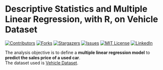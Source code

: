 # Descriptive Statistics and Multiple Linear Regression, with R, on Vehicle Dataset

[![Contributors][contributors-shield]][contributors-url]
[![Forks][forks-shield]][forks-url]
[![Stargazers][stars-shield]][stars-url]
[![Issues][issues-shield]][issues-url]
[![MIT License][license-shield]][license-url]
[![LinkedIn][linkedin-shield]][linkedin-url]

The analysis objective is to define a **multiple linear regression model** to **predict the sales price of a used car**. <br/>
The dataset used is [Vehicle Dataset](https://www.kaggle.com/nehalbirla/vehicle-dataset-from-cardekho).

<!-- MARKDOWN LINKS & IMAGES -->
<!-- https://www.markdownguide.org/basic-syntax/#reference-style-links -->
[contributors-shield]: https://img.shields.io/github/contributors/giocoal/Descriptive_and_Regression_analysis_Vehicle_Dataset.svg?style=for-the-badge
[contributors-url]: https://github.com/giocoal/Descriptive_and_Regression_analysis_Vehicle_Dataset/graphs/contributors
[forks-shield]: https://img.shields.io/github/forks/giocoal/Descriptive_and_Regression_analysis_Vehicle_Dataset.svg?style=for-the-badge
[forks-url]: https://github.com/giocoal/Descriptive_and_Regression_analysis_Vehicle_Dataset/network/members
[stars-shield]: https://img.shields.io/github/stars/giocoal/Descriptive_and_Regression_analysis_Vehicle_Dataset.svg?style=for-the-badge
[stars-url]: https://github.com/giocoal/Descriptive_and_Regression_analysis_Vehicle_Dataset/stargazers
[issues-shield]: https://img.shields.io/github/issues/giocoal/Descriptive_and_Regression_analysis_Vehicle_Dataset.svg?style=for-the-badge
[issues-url]: https://github.com/giocoal/Descriptive_and_Regression_analysis_Vehicle_Dataset/issues
[license-shield]: https://img.shields.io/github/license/giocoal/Descriptive_and_Regression_analysis_Vehicle_Dataset.svg?style=for-the-badge
[license-url]: https://github.com/giocoal/Descriptive_and_Regression_analysis_Vehicle_Dataset/blob/master/LICENSE
[linkedin-shield]: https://img.shields.io/badge/-LinkedIn-black.svg?style=for-the-badge&logo=linkedin&colorB=555
[linkedin-url]: https://www.linkedin.com/in/giorgio-carbone-63154219b/
[product-screenshot]: images/screenshot.png
[Next.js]: https://img.shields.io/badge/next.js-000000?style=for-the-badge&logo=nextdotjs&logoColor=white
[Next-url]: https://nextjs.org/
[React.js]: https://img.shields.io/badge/React-20232A?style=for-the-badge&logo=react&logoColor=61DAFB
[React-url]: https://reactjs.org/
[Vue.js]: https://img.shields.io/badge/Vue.js-35495E?style=for-the-badge&logo=vuedotjs&logoColor=4FC08D
[Vue-url]: https://vuejs.org/
[Angular.io]: https://img.shields.io/badge/Angular-DD0031?style=for-the-badge&logo=angular&logoColor=white
[Angular-url]: https://angular.io/
[Svelte.dev]: https://img.shields.io/badge/Svelte-4A4A55?style=for-the-badge&logo=svelte&logoColor=FF3E00
[Svelte-url]: https://svelte.dev/
[Laravel.com]: https://img.shields.io/badge/Laravel-FF2D20?style=for-the-badge&logo=laravel&logoColor=white
[Laravel-url]: https://laravel.com
[Bootstrap.com]: https://img.shields.io/badge/Bootstrap-563D7C?style=for-the-badge&logo=bootstrap&logoColor=white
[Bootstrap-url]: https://getbootstrap.com
[JQuery.com]: https://img.shields.io/badge/jQuery-0769AD?style=for-the-badge&logo=jquery&logoColor=white
[JQuery-url]: https://jquery.com
